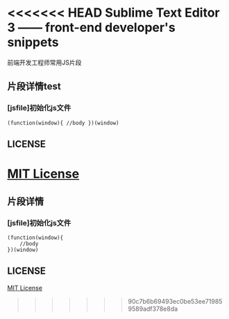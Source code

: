 <<<<<<< HEAD
Sublime Text Editor 3 —— front-end developer's snippets
==========================================
前端开发工程师常用JS片段
## 片段详情test
### [jsfile]初始化js文件
`
(function(window){
    //body
})(window)
`
## LICENSE
[MIT License](https://raw.githubusercontent.com/leftstick/sublime-javascript-snippets-plugin/master/LICENSE)
=======
## 片段详情

### [jsfile]初始化js文件

```
(function(window){
    //body
})(window)
```

## LICENSE

[MIT License](https://raw.githubusercontent.com/leftstick/sublime-javascript-snippets-plugin/master/LICENSE)
>>>>>>> 90c7b6b69493ec0be53ee719859589adf378e8da
